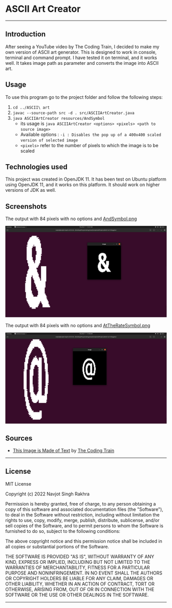 # ASCII Art Creator

---

## Introduction

After seeing a YouTube video by The Coding Train, I decided to make my own version of ASCII art generator. This is designed
to work in console, terminal and command prompt. I have tested it on terminal, and it works well. It takes image path as 
parameter and converts the image into ASCII art.

## Usage

To use this program go to the project folder and follow the following steps:

1. ``cd ../ASCII\ art``
2. ``javac --source-path src -d . src/ASCIIArtCreator.java``
3. ``java ASCIIArtCreator resources/AndSymbol``
    * its usage is ``java ASCIIArtCreator <options> <pixels> <path to source image>``
    * Available options : ``-i : Disables the pop up of a 400x400 scaled version of selected image``
    * ``<pixels>``  refer to the number of pixels to which the image is to be scaled

## Technologies used

This project was created in OpenJDK 11. It has been test on Ubuntu platform using OpenJDK 11, and it works on this
platform. It should work on higher versions of JDK as well.

## Screenshots

The output with 84 pixels with no options and [AndSymbol.png](resources/AndSymbol.png)

![alt text](resources/SampleImage1.png)

The output with 84 pixels with no options and [AtTheRateSymbol.png](resources/AtTheRateSymbol.png)

![alt text](resources/SampleImage2.png)

## Sources

* [This Image is Made of Text](https://youtu.be/55iwMYv8tGI)
  by [The Coding Train](https://www.youtube.com/c/TheCodingTrain/)

___

## License

MIT License

Copyright (c) 2022 Navjot Singh Rakhra

Permission is hereby granted, free of charge, to any person obtaining a copy of this software and associated
documentation files (the "Software"), to deal in the Software without restriction, including without limitation the
rights to use, copy, modify, merge, publish, distribute, sublicense, and/or sell copies of the Software, and to permit
persons to whom the Software is furnished to do so, subject to the following conditions:

The above copyright notice and this permission notice shall be included in all copies or substantial portions of the
Software.

THE SOFTWARE IS PROVIDED "AS IS", WITHOUT WARRANTY OF ANY KIND, EXPRESS OR IMPLIED, INCLUDING BUT NOT LIMITED TO THE
WARRANTIES OF MERCHANTABILITY, FITNESS FOR A PARTICULAR PURPOSE AND NONINFRINGEMENT. IN NO EVENT SHALL THE AUTHORS OR
COPYRIGHT HOLDERS BE LIABLE FOR ANY CLAIM, DAMAGES OR OTHER LIABILITY, WHETHER IN AN ACTION OF CONTRACT, TORT OR
OTHERWISE, ARISING FROM, OUT OF OR IN CONNECTION WITH THE SOFTWARE OR THE USE OR OTHER DEALINGS IN THE SOFTWARE.
___
